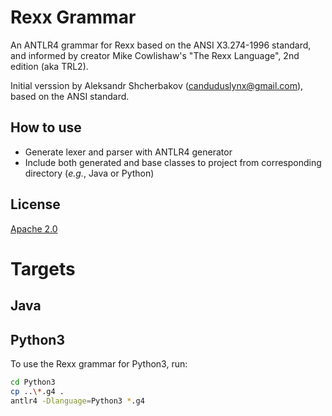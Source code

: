 # Rexx Grammar

An ANTLR4 grammar for Rexx based on the ANSI X3.274-1996 standard, and informed
by creator Mike Cowlishaw's "The Rexx Language", 2nd edition (aka TRL2).

Initial verssion by Aleksandr Shcherbakov (canduduslynx@gmail.com), based on the
ANSI standard.

## How to use

* Generate lexer and parser with ANTLR4 generator
* Include both generated and base classes to project from corresponding
  directory (_e.g._, Java or Python)

## License

[Apache 2.0](http://www.apache.org/licenses/LICENSE-2.0)

# Targets

## Java

## Python3

To use the Rexx grammar for Python3, run:

```bash
cd Python3
cp ..\*.g4 .
antlr4 -Dlanguage=Python3 *.g4
```
